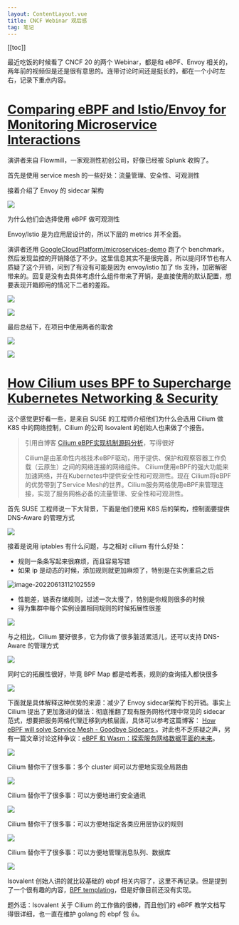```yaml
---
layout: ContentLayout.vue
title: CNCF Webinar 观后感
tag: 笔记
---
```


[[toc]]

最近吃饭的时候看了 CNCF 20 的两个 Webinar，都是和 eBPF、Envoy 相关的，两年前的视频但是还是很有意思的。连带讨论时间还是挺长的，都在一个小时左右，记录下重点内容。

# [Comparing eBPF and Istio/Envoy for Monitoring Microservice Interactions](https://www.youtube.com/watch?v=Wocn6DK3FfM)

演讲者来自 Flowmill，一家观测性初创公司，好像已经被 Splunk 收购了。

首先是使用 service mesh 的一些好处：流量管理、安全性、可观测性

接着介绍了 Envoy  的 sidecar 架构

![](image-20220613110241749.png)

为什么他们会选择使用 eBPF 做可观测性

Envoy/Istio 是为应用层设计的，所以下层的 metrics 并不全面。

演讲者还用 [GoogleCloudPlatform/microservices-demo](https://github.com/GoogleCloudPlatform/microservices-demo) 跑了个 benchmark，然后发现监控的开销降低了不少。这里信息其实不是很完善，所以提问环节也有人质疑了这个开销，问到了有没有可能是因为 envoy/istio 加了 tls 支持，加密解密带来的。回复是没有去具体考虑什么组件带来了开销，是直接使用的默认配置，想要表现开箱即用的情况下二者的差距。

![](ebpf.png)

![](envoy.png)

最后总结下，在项目中使用两者的取舍

![](ebpf_conspros.png)

![](envoy_conspros.png)



# [How Cilium uses BPF to Supercharge Kubernetes Networking & Security](https://www.youtube.com/watch?v=sodtj1RPjlY)

这个感觉更好看一些，是来自 SUSE 的工程师介绍他们为什么会选用 Cilium 做 K8S 中的网络控制，Cilium 的公司 Isovalent 的创始人也来做了个报告。

> 引用自博客 [Cilium eBPF实现机制源码分析](https://zhuanlan.zhihu.com/p/446660758)，写得很好
>
> Cilium是由革命性内核技术eBPF驱动，用于提供、保护和观察容器工作负载（云原生）之间的网络连接的网络组件。 Cilium使用eBPF的强大功能来加速网络，并在Kubernetes中提供安全性和可观测性。现在 Cilium将eBPF的优势带到了Service Mesh的世界。Cilium服务网格使用eBPF来管理连接，实现了服务网格必备的流量管理、安全性和可观测性。

首先 SUSE 工程师说一下大背景，下面是他们使用 K8S 后的架构，控制面要提供 DNS-Aware 的管理方式

![](basic_topo.png)

接着是说用 iptables 有什么问题，与之相对 cilium 有什么好处：

- 规则一条条写起来很麻烦，而且容易写错
- 如果 ip 是动态的时候，添加规则就更加麻烦了，特别是在实例重启之后

![image-20220613112102559](image-20220613112102559.png)

- 性能差，链表存储规则，过滤一次太慢了，特别是你规则很多的时候
- 得为集群中每个实例设置相同规则的时候拓展性很差

![](iptable_scalebility.png)

与之相比，Cilium 要好很多，它为你做了很多脏活累活儿，还可以支持 DNS-Aware 的管理方式

![](compare.png)

同时它的拓展性很好，毕竟 BPF Map 都是哈希表，规则的查询插入都快很多

![](cilium_scalability.png)

下面就是具体解释这种优势的来源：减少了 Envoy sidecar架构下的开销。事实上 Cilium 提出了更加激进的做法：彻底推翻了现有服务网格代理中常见的 sidecar 范式，想要把服务网格代理迁移到内核层面，具体可以参考这篇博客： [How eBPF will solve Service Mesh - Goodbye Sidecars ](https://isovalent.com/blog/post/2021-12-08-ebpf-servicemesh)。对此也不乏质疑之声，另有一篇文章讨论这种争议：[eBPF 和 Wasm：探索服务网格数据平面的未来](https://zhuanlan.zhihu.com/p/456214160)。

![](cilium_deeper1.png)

Cilium 替你干了很多事：多个 cluster 间可以方便地实现全局路由

![](cilium_deeper2.png)

Cilium 替你干了很多事：可以方便地进行安全通讯

![](cilium_deeper3.png)

Cilium 替你干了很多事：可以方便地指定各类应用层协议的规则

![](cilium_deeper4.png)

Cilium 替你干了很多事：可以方便地管理消息队列、数据库

![](cilium_deeper5.png)

Isovalent 创始人讲的就比较基础的 ebpf 相关内容了，这里不再记录。但是提到了一个很有趣的内容，[BPF templating](https://github.com/cilium/cilium/projects/34)，但是好像目前还没有实现。

题外话：Isovalent 关于 Cilium 的工作做的很棒，而且他们的 eBPF 教学文档写得很详细，也一直在维护 golang 的 ebpf 包 :thumbsup:。